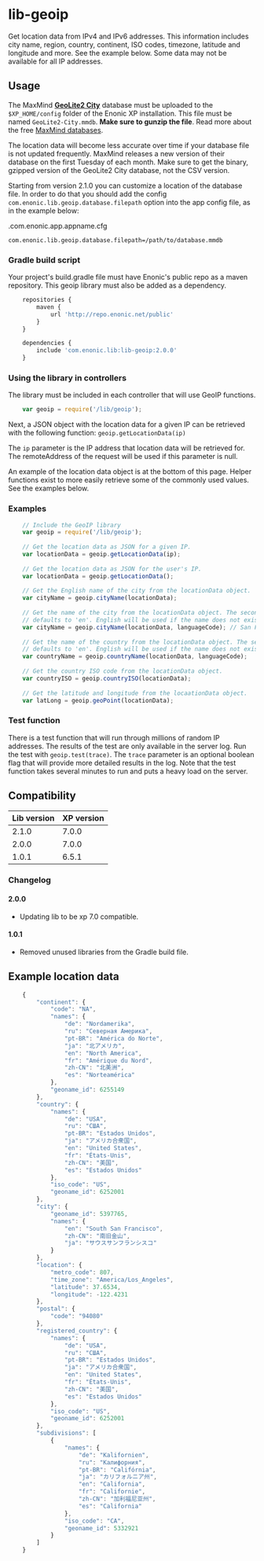 # lib-geoip 

Get location data from IPv4 and IPv6 addresses. This information includes city name, region, country, continent, ISO codes, timezone, latitude and longitude and more. See the example below. Some data may not be available for all IP addresses.

## Usage

The MaxMind **[GeoLite2 City](http://geolite.maxmind.com/download/geoip/database/GeoLite2-City.mmdb.gz)** database must be uploaded to the `$XP_HOME/config` folder of the Enonic XP installation. This file must be named `GeoLite2-City.mmdb`. 
**Make sure to gunzip the file**. Read more about the free [MaxMind databases](https://dev.maxmind.com/geoip/geoip2/geolite2/).

The location data will become less accurate over time if your database file is not updated frequently. MaxMind releases a new version of their database on the first Tuesday of each month. 
Make sure to get the binary, gzipped version of the GeoLite2 City database, not the CSV version. 

Starting from version 2.1.0 you can customize a location of the database file. In order to do that you should add the config `com.enonic.lib.geoip.database.filepath` option into the app config file, as in the example below:

.com.enonic.app.appname.cfg
```properties
com.enonic.lib.geoip.database.filepath=/path/to/database.mmdb
```

### Gradle build script

Your project's build.gradle file must have Enonic's public repo as a maven repository. This geoip library must also be added as a dependency. 

```javascript
    repositories {
        maven {
            url 'http://repo.enonic.net/public'
        }
    }

    dependencies {
        include 'com.enonic.lib:lib-geoip:2.0.0'
    }
```

### Using the library in controllers

The library must be included in each controller that will use GeoIP functions.

```javascript
    var geoip = require('/lib/geoip');
```

Next, a JSON object with the location data for a given IP can be retrieved with the following function: 
`geoip.getLocationData(ip)` 

The `ip` parameter is the IP address that location data will be retrieved for. The remoteAddress of the request will be used if this parameter is null.

An example of the location data object is at the bottom of this page. Helper functions exist to more easily retrieve some of the commonly used values. See the examples below.

### Examples

```javascript
    // Include the GeoIP library
    var geoip = require('/lib/geoip');
    
    // Get the location data as JSON for a given IP.
    var locationData = geoip.getLocationData(ip);
    
    // Get the location data as JSON for the user's IP.
    var locationData = geoip.getLocationData(); 
    
    // Get the English name of the city from the locationData object.
    var cityName = geoip.cityName(locationData);
    
    // Get the name of the city from the locationData object. The second parameter is optional and 
    // defaults to 'en'. English will be used if the name does not exist in the requested language.
    var cityName = geoip.cityName(locationData, languageCode); // San Francisco
    
    // Get the name of the country from the locationData object. The second parameter is optional and 
    // defaults to 'en'. English will be used if the name does not exist in the requested language.
    var countryName = geoip.countryName(locationData, languageCode);
    
    // Get the country ISO code from the locationData object.
    var countryISO = geoip.countryISO(locationData);
    
    // Get the latitude and longitude from the locaationData object.
    var latLong = geoip.geoPoint(locationData);
```    

### Test function

There is a test function that will run through millions of random IP addresses. The results of the test are only available in the server log. Run the test 
with `geoip.test(trace)`. The `trace` parameter is an optional boolean flag that will provide more detailed results in the log. Note that the test function
takes several minutes to run and puts a heavy load on the server.

## Compatibility

| Lib version | XP version |
|-------------| ---------- |
| 2.1.0       | 7.0.0      |
| 2.0.0       | 7.0.0      |
| 1.0.1       | 6.5.1      |

### Changelog

#### 2.0.0

* Updating lib to be xp 7.0 compatible.

#### 1.0.1

* Removed unused libraries from the Gradle build file.

## Example location data

```javascript
    {
        "continent": {
            "code": "NA",
            "names": {
                "de": "Nordamerika",
                "ru": "Северная Америка",
                "pt-BR": "América do Norte",
                "ja": "北アメリカ",
                "en": "North America",
                "fr": "Amérique du Nord",
                "zh-CN": "北美洲",
                "es": "Norteamérica"
            },
            "geoname_id": 6255149
        },
        "country": {
            "names": {
                "de": "USA",
                "ru": "США",
                "pt-BR": "Estados Unidos",
                "ja": "アメリカ合衆国",
                "en": "United States",
                "fr": "États-Unis",
                "zh-CN": "美国",
                "es": "Estados Unidos"
            },
            "iso_code": "US",
            "geoname_id": 6252001
        },
        "city": {
            "geoname_id": 5397765,
            "names": {
                "en": "South San Francisco",
                "zh-CN": "南旧金山",
                "ja": "サウスサンフランシスコ"
            }
        },
        "location": {
            "metro_code": 807,
            "time_zone": "America/Los_Angeles",
            "latitude": 37.6534,
            "longitude": -122.4231
        },
        "postal": {
            "code": "94080"
        },
        "registered_country": {
            "names": {
                "de": "USA",
                "ru": "США",
                "pt-BR": "Estados Unidos",
                "ja": "アメリカ合衆国",
                "en": "United States",
                "fr": "États-Unis",
                "zh-CN": "美国",
                "es": "Estados Unidos"
            },
            "iso_code": "US",
            "geoname_id": 6252001
        },
        "subdivisions": [
            {
                "names": {
                    "de": "Kalifornien",
                    "ru": "Калифорния",
                    "pt-BR": "Califórnia",
                    "ja": "カリフォルニア州",
                    "en": "California",
                    "fr": "Californie",
                    "zh-CN": "加利福尼亚州",
                    "es": "California"
                },
                "iso_code": "CA",
                "geoname_id": 5332921
            }
        ]
    }
```